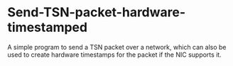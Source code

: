 # Send-TSN-packet-hardware-timestamped
A simple program to send a TSN packet over a network, which can also be used to create hardware timestamps for the packet if the NIC supports it.
